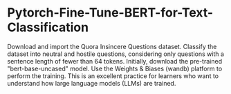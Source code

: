 # Pytorch-Fine-Tune-BERT-for-Text-Classification
Download and import the Quora Insincere Questions dataset.
Classify the dataset into neutral and hostile questions, considering only questions with a sentence length of fewer than 64 tokens.
Initially, download the pre-trained "bert-base-uncased" model.
Use the Weights & Biases (wandb) platform to perform the training.
This is an excellent practice for learners who want to understand how large language models (LLMs) are trained.
